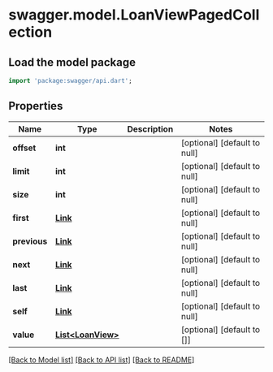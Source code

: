 # swagger.model.LoanViewPagedCollection

## Load the model package
```dart
import 'package:swagger/api.dart';
```

## Properties
Name | Type | Description | Notes
------------ | ------------- | ------------- | -------------
**offset** | **int** |  | [optional] [default to null]
**limit** | **int** |  | [optional] [default to null]
**size** | **int** |  | [optional] [default to null]
**first** | [**Link**](Link.md) |  | [optional] [default to null]
**previous** | [**Link**](Link.md) |  | [optional] [default to null]
**next** | [**Link**](Link.md) |  | [optional] [default to null]
**last** | [**Link**](Link.md) |  | [optional] [default to null]
**self** | [**Link**](Link.md) |  | [optional] [default to null]
**value** | [**List&lt;LoanView&gt;**](LoanView.md) |  | [optional] [default to []]

[[Back to Model list]](../README.md#documentation-for-models) [[Back to API list]](../README.md#documentation-for-api-endpoints) [[Back to README]](../README.md)

